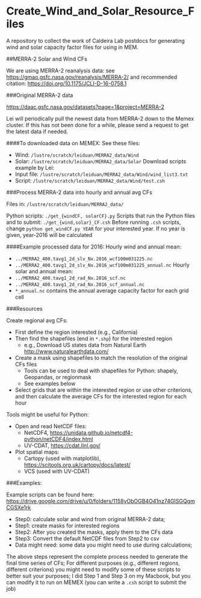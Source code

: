 # Create_Wind_and_Solar_Resource_Files
A repository to collect the work of Caldeira Lab postdocs for generating wind and solar capacity factor files for using in MEM.



##MERRA-2 Solar and Wind CFs

We are using MERRA-2 reanalysis data: see https://gmao.gsfc.nasa.gov/reanalysis/MERRA-2/ and recommended citation: https://doi.org/10.1175/JCLI-D-16-0758.1



###Original MERRA-2 data

https://daac.gsfc.nasa.gov/datasets?page=1&project=MERRA-2 

Lei will periodically pull the newest data from MERRA-2 down to the Memex cluster. If this has not been done for a while, please send a request to get the latest data if needed.



####To downloaded data on MEMEX:
See these files:
 * Wind:  `/lustre/scratch/leiduan/MERRA2_data/Wind`
 * Solar: `/lustre/scratch/leiduan/MERRA2_data/Solar`
Download scripts example by Lei: 
 * Input file: `/lustre/scratch/leiduan/MERRA2_data/Wind/wind_list3.txt`
 * Script: `/lustre/scratch/leiduan/MERRA2_data/Wind/test.csh`



###Process MERRA-2 data into hourly and annual avg CFs

Files in: `/lustre/scratch/leiduan/MERRA2_data/`

Python scripts: `./get_{windCF, solarCF}.py`
Scripts that run the Python files and to submit: `./get_{wind,solar}_CF.csh`
Before running `.csh` scripts, change `python get_windCF.py YEAR` for your interested year. If no year is given, year-2016 will be calculated

####Example processed data for 2016:
Hourly wind and annual mean:
 * `../MERRA2_400.tavg1_2d_slv_Nx.2016_wcf100m031225.nc`
 * `../MERRA2_400.tavg1_2d_slv_Nx.2016_wcf100m031225_annual.nc`
Hourly solar and annual mean: 
 * `../MERRA2_400.tavg1_2d_rad_Nx.2016_scf.nc`
 * `../MERRA2_400.tavg1_2d_rad_Nx.2016_scf_annual.nc`
 * `*_annual.nc` contains the annual average capacity factor for each grid cell



###Resources

Create regional avg CFs:

 * First define the region interested (e.g., California)
 * Then find the shapefiles (end in `*.shp`) for the interested region 
    * e.g., Download US states data from Natural Earth http://www.naturalearthdata.com/
 * Create a mask using shapefiles to match the resolution of the original CFs files
    * Tools can be used to deal with shapefiles for Python: shapely, Geopandas, or regionmask
    * See examples below
 * Select grids that are within the interested region or use other criterions, and then calculate the average CFs for the interested region for each hour

Tools might be useful for Python:

 * Open and read NetCDF files:
    * NetCDF4, https://unidata.github.io/netcdf4-python/netCDF4/index.html
    * UV-CDAT, https://cdat.llnl.gov/
 * Plot spatial maps:
    * Cartopy (used with matplotlib), https://scitools.org.uk/cartopy/docs/latest/
    * VCS (used with UV-CDAT)

###Examples:

Example scripts can be found here: https://drive.google.com/drive/u/0/folders/1158yObOGB4O41nz74GISGQgmCGSXe1rk
 * Step0: calculate solar and wind from original MERRA-2 data;
 * Step1: create masks for interested regions
 * Step2: After you created the masks, apply them to the CFs data
 * Step3: Convert the default NetCDF files from Step2 to csv
 * Data might need: some data you might need to use during calculations;

The above steps represent the complete process needed to generate the final time series of CFs;
For different purposes (e.g., different regions, different criterions) you might need to modify some of these scripts to better suit your purposes;
I did Step 1 and Step 3 on my Macbook, but you can modify it to run on MEMEX (you can write a `.csh` script to submit the job)

